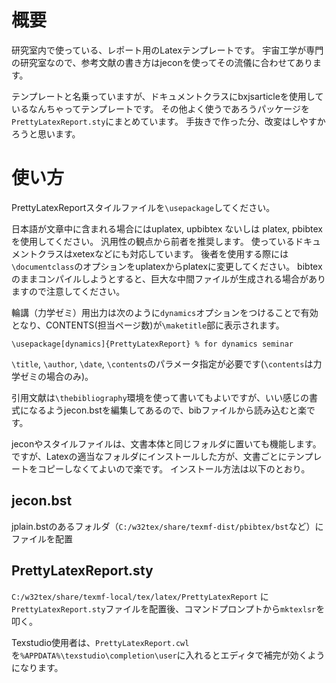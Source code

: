 # 概要
研究室内で使っている、レポート用のLatexテンプレートです。
宇宙工学が専門の研究室なので、参考文献の書き方はjeconを使ってその流儀に合わせてあります。

テンプレートと名乗っていますが、ドキュメントクラスにbxjsarticleを使用しているなんちゃってテンプレートです。
その他よく使うであろうパッケージを`PrettyLatexReport.sty`にまとめています。
手抜きで作った分、改変はしやすかろうと思います。

# 使い方
PrettyLatexReportスタイルファイルを`\usepackage`してください。

日本語が文章中に含まれる場合にはuplatex, upbibtex ないしは platex, pbibtexを使用してください。
汎用性の観点から前者を推奨します。
使っているドキュメントクラスはxetexなどにも対応しています。
後者を使用する際には`\documentclass`のオプションをuplatexからplatexに変更してください。
bibtexのままコンパイルしようとすると、巨大な中間ファイルが生成される場合がありますので注意してください。


輪講（力学ゼミ）用出力は次のように`dynamics`オプションをつけることで有効となり、CONTENTS(担当ページ数)が`\maketitle`部に表示されます。

~~~
\usepackage[dynamics]{PrettyLatexReport} % for dynamics seminar
~~~

`\title`, `\author`, `\date`, `\contents`のパラメータ指定が必要です(`\contents`は力学ゼミの場合のみ)。

引用文献は`\thebibliography`環境を使って書いてもよいですが、いい感じの書式になるようjecon.bstを編集してあるので、bibファイルから読み込むと楽です。

jeconやスタイルファイルは、文書本体と同じフォルダに置いても機能します。
ですが、Latexの適当なフォルダにインストールした方が、文書ごとにテンプレートをコピーしなくてよいので楽です。
インストール方法は以下のとおり。
## jecon.bst
jplain.bstのあるフォルダ（`C:/w32tex/share/texmf-dist/pbibtex/bst`など）にファイルを配置
## PrettyLatexReport.sty
`C:/w32tex/share/texmf-local/tex/latex/PrettyLatexReport` に`PrettyLatexReport.sty`ファイルを配置後、コマンドプロンプトから`mktexlsr`を叩く。

Texstudio使用者は、`PrettyLatexReport.cwl`を`%APPDATA%\texstudio\completion\user`に入れるとエディタで補完が効くようになります。
